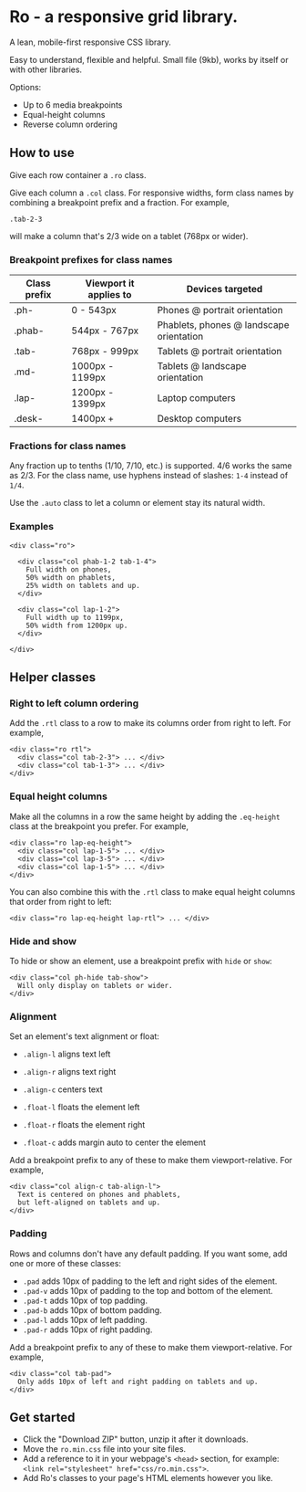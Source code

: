 # Ro - a responsive grid library.

A lean, mobile-first responsive CSS library.

Easy to understand, flexible and helpful. Small file (9kb), works by itself or with other libraries.

Options:

* Up to 6 media breakpoints
* Equal-height columns
* Reverse column ordering

## How to use

Give each row container a `.ro` class.

Give each column a `.col` class. For responsive widths, form class names by combining a breakpoint prefix and a fraction. For example,

    .tab-2-3

will make a column that's 2/3 wide on a tablet (768px or wider).

### Breakpoint prefixes for class names

<table width="100%">
  <thead>
    <tr>
      <th width="20%">Class prefix</th>
      <th>Viewport it applies to</th>
      <th>Devices targeted</th>
    </tr>
  </thead>
  <tbody>
    <tr>
      <td>.ph-</td>
      <td>0 - 543px</td>
      <td>Phones @ portrait orientation</td>
    </tr>
    <tr>
      <td>.phab-</td>
      <td>544px - 767px</td>
      <td>Phablets, phones @ landscape orientation</td>
    </tr>
    <tr>
      <td>.tab-</td>
      <td>768px - 999px</td>
      <td>Tablets @ portrait orientation</td>
    </tr>
    <tr>
      <td>.md-</td>
      <td>1000px - 1199px</td>
      <td>Tablets @ landscape orientation</td>
    </tr>
    <tr>
      <td>.lap-</td>
      <td>1200px - 1399px</td>
      <td>Laptop computers</td>
    </tr>
    <tr>
      <td>.desk-</td>
      <td>1400px +</td>
      <td>Desktop computers</td>
    </tr>
  </tbody>
</table>

### Fractions for class names

Any fraction up to tenths (1/10, 7/10, etc.) is supported. 4/6 works the same as 2/3. For the class name, use hyphens instead of slashes: `1-4` instead of `1/4`.

Use the `.auto` class to let a column or element stay its natural width.

### Examples

    <div class="ro">

      <div class="col phab-1-2 tab-1-4">
        Full width on phones,
        50% width on phablets,
        25% width on tablets and up.
      </div>

      <div class="col lap-1-2">
        Full width up to 1199px,
        50% width from 1200px up.
      </div>

    </div>

## Helper classes

### Right to left column ordering

Add the `.rtl` class to a row to make its columns order from right to left. For example,

    <div class="ro rtl">
      <div class="col tab-2-3"> ... </div>
      <div class="col tab-1-3"> ... </div>
    </div>

### Equal height columns

Make all the columns in a row the same height by adding the `.eq-height` class at the breakpoint you prefer. For example,

    <div class="ro lap-eq-height">
      <div class="col lap-1-5"> ... </div>
      <div class="col lap-3-5"> ... </div>
      <div class="col lap-1-5"> ... </div>
    </div>

You can also combine this with the `.rtl` class to make equal height columns that order from right to left:

    <div class="ro lap-eq-height lap-rtl"> ... </div>

### Hide and show

To hide or show an element, use a breakpoint prefix with `hide` or `show`:

    <div class="col ph-hide tab-show">
      Will only display on tablets or wider.
    </div>

### Alignment

Set an element's text alignment or float:

* `.align-l` aligns text left
* `.align-r` aligns text right
* `.align-c` centers text

* `.float-l` floats the element left
* `.float-r` floats the element right
* `.float-c` adds margin auto to center the element

Add a breakpoint prefix to any of these to make them viewport-relative. For example,

    <div class="col align-c tab-align-l">
      Text is centered on phones and phablets,
      but left-aligned on tablets and up.
    </div>

### Padding

Rows and columns don't have any default padding. If you want some, add one or more of these classes:

* `.pad` adds 10px of padding to the left and right sides of the element.
* `.pad-v` adds 10px of padding to the top and bottom of the element.
* `.pad-t` adds 10px of top padding.
* `.pad-b` adds 10px of bottom padding.
* `.pad-l` adds 10px of left padding.
* `.pad-r` adds 10px of right padding.

Add a breakpoint prefix to any of these to make them viewport-relative. For example,

    <div class="col tab-pad">
      Only adds 10px of left and right padding on tablets and up.
    </div>

## Get started

* Click the "Download ZIP" button, unzip it after it downloads.
* Move the `ro.min.css` file into your site files.
* Add a reference to it in your webpage's `<head>` section, for example: `<link rel="stylesheet" href="css/ro.min.css">`.
* Add Ro's classes to your page's HTML elements however you like.
